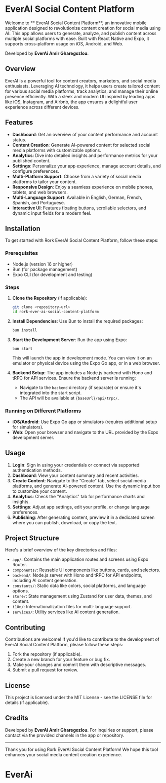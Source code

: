 # EverAI Social Content Platform

Welcome to ** EverAI Social Content Platform**, an innovative mobile application designed to revolutionize content creation for social media using AI. This app allows users to generate, analyze, and publish content across multiple social platforms with ease. Built with React Native and Expo, it supports cross-platform usage on iOS, Android, and Web.

Developed by **EverAi Amir Gharegozlou**.

## Overview

EverAI is a powerful tool for content creators, marketers, and social media enthusiasts. Leveraging AI technology, it helps users create tailored content for various social media platforms, track analytics, and manage their online presence efficiently. With a sleek and modern UI inspired by leading apps like iOS, Instagram, and Airbnb, the app ensures a delightful user experience across different devices.

## Features

- **Dashboard**: Get an overview of your content performance and account status.
- **Content Creation**: Generate AI-powered content for selected social media platforms with customizable options.
- **Analytics**: Dive into detailed insights and performance metrics for your published content.
- **Settings**: Personalize your app experience, manage account details, and configure preferences.
- **Multi-Platform Support**: Choose from a variety of social media platforms to tailor your content.
- **Responsive Design**: Enjoy a seamless experience on mobile phones, tablets, and web browsers.
- **Multi-Language Support**: Available in English, German, French, Spanish, and Portuguese.
- **Interactive UI**: Features floating buttons, scrollable selectors, and dynamic input fields for a modern feel.

## Installation

To get started with Rork EverAI Social Content Platform, follow these steps:

### Prerequisites

- Node.js (version 16 or higher)
- Bun (for package management)
- Expo CLI (for development and testing)

### Steps

1. **Clone the Repository** (if applicable):
   ```bash
   git clone <repository-url>
   cd rork-ever-ai-social-content-platform
   ```

2. **Install Dependencies**:
   Use Bun to install the required packages:
   ```bash
   bun install
   ```

3. **Start the Development Server**:
   Run the app using Expo:
   ```bash
   bun start
   ```
   This will launch the app in development mode. You can view it on an emulator or physical device using the Expo Go app, or in a web browser.

4. **Backend Setup**:
   The app includes a Node.js backend with Hono and tRPC for API services. Ensure the backend server is running:
   - Navigate to the `backend` directory (if separate) or ensure it's integrated into the start script.
   - The API will be available at `{baseUrl}/api/trpc/`.

### Running on Different Platforms

- **iOS/Android**: Use Expo Go app or simulators (requires additional setup for simulators).
- **Web**: Open your browser and navigate to the URL provided by the Expo development server.

## Usage

1. **Login**: Sign in using your credentials or connect via supported authentication methods.
2. **Dashboard**: View your content summary and recent activities.
3. **Create Content**: Navigate to the "Create" tab, select social media platforms, and generate AI-powered content. Use the dynamic input box to customize your content.
4. **Analytics**: Check the "Analytics" tab for performance charts and insights.
5. **Settings**: Adjust app settings, edit your profile, or change language preferences.
6. **Publishing**: After generating content, preview it in a dedicated screen where you can publish, download, or copy the text.

## Project Structure

Here's a brief overview of the key directories and files:

- `app/`: Contains the main application routes and screens using Expo Router.
- `components/`: Reusable UI components like buttons, cards, and selectors.
- `backend/`: Node.js server with Hono and tRPC for API endpoints, including AI content generation.
- `constants/`: Static data like colors, social platforms, and language options.
- `store/`: State management using Zustand for user data, themes, and content.
- `i18n/`: Internationalization files for multi-language support.
- `services/`: Utility services like AI content generation.

## Contributing

Contributions are welcome! If you'd like to contribute to the development of EverAI Social Content Platform, please follow these steps:

1. Fork the repository (if applicable).
2. Create a new branch for your feature or bug fix.
3. Make your changes and commit them with descriptive messages.
4. Submit a pull request for review.

## License

This project is licensed under the MIT License - see the LICENSE file for details (if applicable).

## Credits

Developed by **EverAi Amir Gharegozlou**. For inquiries or support, please contact via the provided channels in the app or repository.

---

Thank you for using Rork EverAI Social Content Platform! We hope this tool enhances your social media content creation experience.
# EverAi
